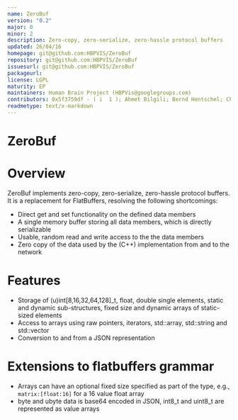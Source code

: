 ```yaml
---
name: ZeroBuf
version: "0.2"
major: 0
minor: 2
description: Zero-copy, zero-serialize, zero-hassle protocol buffers
updated: 26/04/16
homepage: git@github.com:HBPVIS/ZeroBuf
repository: git@github.com:HBPVIS/ZeroBuf
issuesurl: git@github.com:HBPVIS/ZeroBuf
packageurl: 
license: LGPL
maturity: EP
maintainers: Human Brain Project (HBPVis@googlegroups.com)
contributors: 0x5f3759df - ( i  1 ); Ahmet Bilgili; Bernd Hentschel; Chevtchenko Grigori; Cyrille Favreau; Daniel Nachbaur; Pablo Toharia; Raphael Dumusc; Stefan Eilemann
readmetype: text/x-markdown
---
```

ZeroBuf
=======

# Overview

ZeroBuf implements zero-copy, zero-serialize, zero-hassle protocol
buffers. It is a replacement for FlatBuffers, resolving the following
shortcomings:

* Direct get and set functionality on the defined data members
* A single memory buffer storing all data members, which is directly
  serializable
* Usable, random read and write access to the the data members
* Zero copy of the data used by the (C++) implementation from and to the network

# Features

* Storage of (u)int[8,16,32,64,128]_t, float, double single elements,
  static and dynamic sub-structures, fixed size and dynamic arrays of
  static-sized elements
* Access to arrays using raw pointers, iterators, std::array,
  std::string and std::vector
* Conversion to and from a JSON representation

# Extensions to flatbuffers grammar

* Arrays can have an optional fixed size specified as part of the type,
  e.g., ```matrix:[float:16]``` for a 16 value float array
* byte and ubyte data is base64 encoded in JSON, int8_t and uint8_t are
  represented as value arrays

